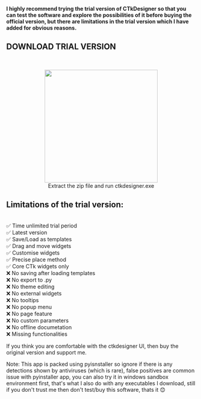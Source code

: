 **I highly recommend trying the trial version of CTkDesigner so that you can test the software and explore the possibilities of it before buying the official version, 
but there are limitations in the trial version which I have added for obvious reasons.**

## DOWNLOAD TRIAL VERSION
<br> <p align='center'> [<img src="https://img.shields.io/badge/Download-Trial-informational?&logo=python&logoColor=yellow&color=white" width="300">](https://github.com/Akascape/CTkDesigner-Support/releases/download/trial-version/CTkDesigner-Trial.zip)  </br>
Extract the zip file and run ctkdesigner.exe

## Limitations of the trial version:
<br> ✅ Time unlimited trial period
<br> ✅ Latest version
<br> ✅ Save/Load as templates
<br> ✅ Drag and move widgets
<br> ✅ Customise widgets
<br> ✅ Precise place method
<br> ✅ Core CTk widgets only
<br> ❌ No saving after loading templates
<br> ❌ No export to .py
<br> ❌ No theme editing
<br> ❌ No external widgets
<br> ❌ No tooltips
<br> ❌ No popup menu
<br> ❌ No page feature
<br> ❌ No custom parameters
<br> ❌ No offline documetation
<br> ❌ Missing functionalities

If you think you are comfortable with the ctkdesigner UI, then buy the original version and support me. 

Note: This app is packed using pyisnstaller so ignore if there is any detections shown by antiviruses (which is rare), false positives are common issue with pyinstaller app, you can also try it in windows sandbox environment first, that's what I also do with any executables I download, still if you don't trust me then don't test/buy this software, thats it 😊
